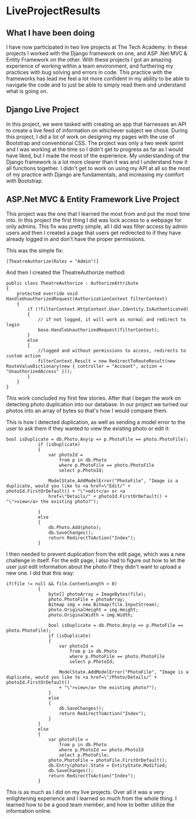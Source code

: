 # LiveProjectResults

## What I have been doing

I have now participated in two live projects at The Tech Academy. In these projects I worked with the Django framework on one, and ASP .Net MVC & Entity Framework on the other. With these projects I got an amazing experience of working within a team environment, and furthering my practices with bug solving and errors in code. This practice with the frameworks has lead me feel a lot more confident in my ability to be able to navigate the code and to just be able to simply read them and understand what is going on. 
 
## Django Live Project
 
In this project, we were tasked with creating an app that harnesses an API to create a live feed of information on whichever subject we chose. During this project, I did a lot of work on designing my pages with the use of Bootstrap and conventional CSS. The project was only a two week sprint and I was working at the time so I didn't get to progress as far as I would have liked, but I made the most of the experience. My understanding of the Django framework is a lot more clearer than it was and I understand how it all functions together. I didn't get to work on using my API at all so the most of my practice with Django are fundamentals, and increasing my comfort with Bootstrap.

## ASP.Net MVC & Entity Framework Live Project

This project was the one that I learned the most from and put the most time into. In this project the first thing I did was lock access to a webpage for only admins. This fix was pretty simple, all I did was filter access by admin users and then I created a page that users get redirected to if they have already logged in and don't have the proper permissions.

This was the simple fix:

    [TheatreAuthorize(Roles = "Admin")]
    
And then I created the TheatreAuthorize method:

    public class TheatreAuthorize : AuthorizeAttribute
    {
        protected override void HandleUnauthorizedRequest(AuthorizationContext filterContext)
        {
            if (!filterContext.HttpContext.User.Identity.IsAuthenticated)
            {
                // if not logged, it will work as normal and redirect to login
                base.HandleUnauthorizedRequest(filterContext);
            }
            else
            {
                //logged and without permissions to access, redirects to custom action
                filterContext.Result = new RedirectToRouteResult(new RouteValueDictionary(new { controller = "Account", action = "UnauthorizedAccess" }));
            }
        }
    }
    
This work concluded my first few stories. After that I began the work on detecting photo duplication into our database. In our project we turned our photos into an array of bytes so that's how I would compare them.

This is how I detected duplication, as well as sending a model error to the user to ask them if they wanted to view the existing photo or edit it:

    bool isDuplicate = db.Photo.Any(p => p.PhotoFile == photo.PhotoFile);
                if (isDuplicate)
                {
                    var photoId =
                        from p in db.Photo
                        where p.PhotoFile == photo.PhotoFile
                        select p.PhotoId;

                    ModelState.AddModelError("PhotoFile", "Image is a duplicate, would you like to <a href=\"Edit/" + photoId.FirstOrDefault() + "\">edit</a> or <a
                    href=\"Details/" + photoId.FirstOrDefault() + "\">view</a> the existing photo?");

                }
                else
                {
                    db.Photo.Add(photo);
                    db.SaveChanges();
                    return RedirectToAction("Index");
                }
                
I then needed to prevent duplication from the edit page, which was a new challenge in itself. For the edit page, I also had to figure out how to let the user just edit information about the photo if they didn't want to upload a new one. I did that this way:

    if(file != null && file.ContentLength > 0)
                {
                    byte[] photoArray = ImageBytes(file);
                    photo.PhotoFile = photoArray;
                    Bitmap img = new Bitmap(file.InputStream);
                    photo.OriginalHeight = img.Height;
                    photo.OriginalWidth = img.Width;

                    bool isDuplicate = db.Photo.Any(p => p.PhotoFile == photo.PhotoFile);
                    if (isDuplicate)
                    {
                        var photoId =
                            from p in db.Photo
                            where p.PhotoFile == photo.PhotoFile
                            select p.PhotoId;

                        ModelState.AddModelError("PhotoFile", "Image is a duplicate, would you like to <a href=\"/Photo/Details/" + photoId.FirstOrDefault()
                        + "\">view</a> the existing photo?");
                    }
                    else
                    {
                        db.SaveChanges();
                        return RedirectToAction("Index");
                    }
                }
                else
                {
                    var photoFile =
                        from p in db.Photo
                        where p.PhotoId == photo.PhotoId
                        select p.PhotoFile;
                    photo.PhotoFile = photoFile.FirstOrDefault();
                    db.Entry(photo).State = EntityState.Modified;
                    db.SaveChanges();
                    return RedirectToAction("Index");
                }
                
This is as much as I did on my live projects. Over all it was a very enlightening experience and I learned so much from the whole thing. I learned how to be a good team member, and how to better utilize the information online. 
